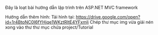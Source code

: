 Đây là loạt bài hướng dẫn lập trình trên ASP.NET MVC framework

Hướng dẫn thêm hình:
Tải hình tại: https://drive.google.com/open?id=1r4BtoNC0I6fYHjqe1WKztRltE4YFxmlj
Chép thư mục img vừa giải nén xong vào thư thư mục chứa project/Tutorial